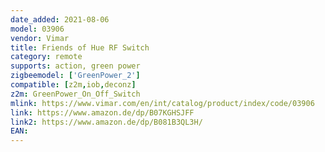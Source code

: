 ```yaml
---
date_added: 2021-08-06
model: 03906
vendor: Vimar
title: Friends of Hue RF Switch
category: remote
supports: action, green power
zigbeemodel: ['GreenPower_2']
compatible: [z2m,iob,deconz]
z2m: GreenPower_On_Off_Switch
mlink: https://www.vimar.com/en/int/catalog/product/index/code/03906
link: https://www.amazon.de/dp/B07KGHSJFF
link2: https://www.amazon.de/dp/B081B3QL3H/
EAN: 
---
```

